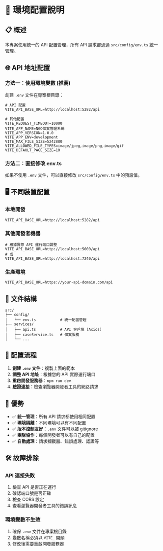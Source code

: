 # 🔧 環境配置說明

## 📋 概述
本專案使用統一的 API 配置管理，所有 API 請求都通過 `src/config/env.ts` 統一管理。

## 🌐 API 地址配置

### 方法一：使用環境變數 (推薦)
創建 `.env` 文件在專案根目錄：

```env
# API 配置
VITE_API_BASE_URL=http://localhost:5282/api

# 其他配置
VITE_REQUEST_TIMEOUT=10000
VITE_APP_NAME=NGO個案管理系統
VITE_APP_VERSION=1.0.0
VITE_APP_ENV=development
VITE_MAX_FILE_SIZE=5242880
VITE_ALLOWED_FILE_TYPES=image/jpeg,image/png,image/gif
VITE_DEFAULT_PAGE_SIZE=10
```

### 方法二：直接修改 env.ts
如果不使用 `.env` 文件，可以直接修改 `src/config/env.ts` 中的預設值。

## 🖥️ 不同裝置配置

### 本地開發
```env
VITE_API_BASE_URL=http://localhost:5282/api
```

### 其他開發者機器
```env
# 根據實際 API 運行端口調整
VITE_API_BASE_URL=http://localhost:5000/api
# 或
VITE_API_BASE_URL=http://localhost:7240/api
```

### 生產環境
```env
VITE_API_BASE_URL=https://your-api-domain.com/api
```

## 📁 文件結構
```
src/
├── config/
│   └── env.ts           # 統一配置管理
├── services/
│   ├── api.ts           # API 客戶端 (Axios)
│   ├── caseService.ts   # 個案服務
│   └── ...
```

## 🔄 配置流程
1. **創建 `.env` 文件**：複製上面的範本
2. **調整 API 地址**：根據您的 API 實際運行端口
3. **重啟開發服務器**：`npm run dev`
4. **驗證連接**：檢查瀏覽器開發者工具的網路請求

## 🚀 優勢
- ✅ **統一管理**：所有 API 請求都使用相同配置
- ✅ **環境隔離**：不同環境可以有不同配置
- ✅ **版本控制友好**：`.env` 文件可以被 gitignore
- ✅ **團隊協作**：每個開發者可以有自己的配置
- ✅ **自動處理**：請求攔截器、錯誤處理、認證等

## 🛠️ 故障排除

### API 連接失敗
1. 檢查 API 是否正在運行
2. 確認端口號是否正確
3. 檢查 CORS 設定
4. 查看瀏覽器開發者工具的錯誤訊息

### 環境變數不生效
1. 確保 `.env` 文件在專案根目錄
2. 變數名稱必須以 `VITE_` 開頭
3. 修改後需要重啟開發服務器 